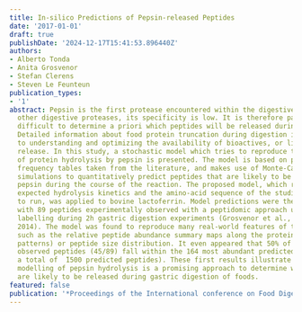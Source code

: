 ```yaml
---
title: In-silico Predictions of Pepsin-released Peptides
date: '2017-01-01'
draft: true
publishDate: '2024-12-17T15:41:53.896440Z'
authors:
- Alberto Tonda
- Anita Grosvenor
- Stefan Clerens
- Steven Le Feunteun
publication_types:
- '1'
abstract: Pepsin is the first protease encountered within the digestive tract. Unlike
  other digestive proteases, its specificity is low. It is therefore particularly
  difficult to determine a priori which peptides will be released during gastric digestion.
  Detailed information about food protein truncation during digestion is however critical
  to understanding and optimizing the availability of bioactives, or limiting allergen
  release. In this study, a stochastic model which tries to reproduce the dynamics
  of protein hydrolysis by pepsin is presented. The model is based on pepsin cleavage
  frequency tables taken from the literature, and makes use of Monte-Carlo in silico
  simulations to quantitatively predict peptides that are likely to be produced by
  pepsin during the course of the reaction. The proposed model, which requires the
  expected hydrolysis kinetics and the amino-acid sequence of the studied protein
  to run, was applied to bovine lactoferrin. Model predictions were then compared
  with 89 peptides experimentally observed with a peptidomic approach using isobaric
  labelling during 2h gastric digestion experiments (Grosvenor et al., Food and Function,
  2014). The model was found to reproduce many real-world features of the case study,
  such as the relative peptide abundance summary maps along the protein sequence (peptide
  patterns) or peptide size distribution. It even appeared that 50% of experimentally
  observed peptides (45/89) fall within the 164 most abundant predicted peptides (over
  a total of  ̃1500 predicted peptides). These first results illustrate that in silico
  modelling of pepsin hydrolysis is a promising approach to determine which peptides
  are likely to be released during gastric digestion of foods.
featured: false
publication: '*Proceedings of the International conference on Food Digestion 2017*'
---
```


